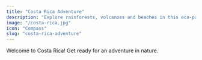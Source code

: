 ```yaml
---
title: "Costa Rica Adventure"
description: "Explore rainforests, volcanoes and beaches in this eco-paradise"
image: "/costa-rica.jpg"
icon: "Compass"
slug: "costa-rica-adventure"
---
```


Welcome to Costa Rica! Get ready for an adventure in nature.
